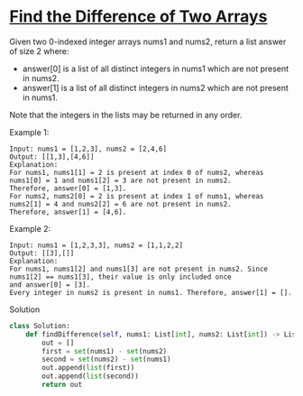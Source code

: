 # [Find the Difference of Two Arrays](https://leetcode.com/problems/find-the-difference-of-two-arrays/)

Given two 0-indexed integer arrays nums1 and nums2, return a list answer of size 2 where:

- answer[0] is a list of all distinct integers in nums1 which are not present in nums2.
- answer[1] is a list of all distinct integers in nums2 which are not present in nums1.

Note that the integers in the lists may be returned in any order.

Example 1:
```
Input: nums1 = [1,2,3], nums2 = [2,4,6]
Output: [[1,3],[4,6]]
Explanation:
For nums1, nums1[1] = 2 is present at index 0 of nums2, whereas nums1[0] = 1 and nums1[2] = 3 are not present in nums2. 
Therefore, answer[0] = [1,3].
For nums2, nums2[0] = 2 is present at index 1 of nums1, whereas nums2[1] = 4 and nums2[2] = 6 are not present in nums2. 
Therefore, answer[1] = [4,6].
```
Example 2:
```
Input: nums1 = [1,2,3,3], nums2 = [1,1,2,2]
Output: [[3],[]]
Explanation:
For nums1, nums1[2] and nums1[3] are not present in nums2. Since nums1[2] == nums1[3], their value is only included once
and answer[0] = [3].
Every integer in nums2 is present in nums1. Therefore, answer[1] = [].
```
Solution
```python
class Solution:
    def findDifference(self, nums1: List[int], nums2: List[int]) -> List[List[int]]:
        out = []
        first = set(nums1) - set(nums2)
        second = set(nums2) - set(nums1)
        out.append(list(first))
        out.append(list(second))
        return out
```
